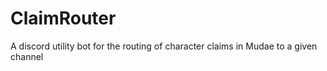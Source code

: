 # ClaimRouter
A discord utility bot for the routing of character claims in Mudae to a given channel
